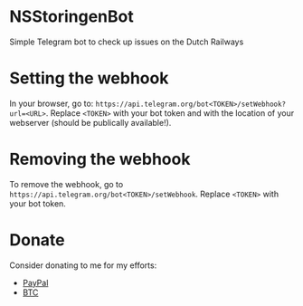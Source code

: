 # NSStoringenBot
Simple Telegram bot to check up issues on the Dutch Railways


# Setting the webhook
In your browser, go to: `https://api.telegram.org/bot<TOKEN>/setWebhook?url=<URL>`.
Replace `<TOKEN>` with your bot token and <URL> with the location of your webserver (should be publically available!).

# Removing the webhook
To remove the webhook, go to `https://api.telegram.org/bot<TOKEN>/setWebhook`.
Replace `<TOKEN>` with your bot token.

# Donate
Consider donating to me for my efforts:
- [PayPal](https://www.paypal.me/finlaydag33k)
- [BTC](bitcoin:17f77AYHsQbdsB1Q6BbqPahJ8ZrjFLYH2j)